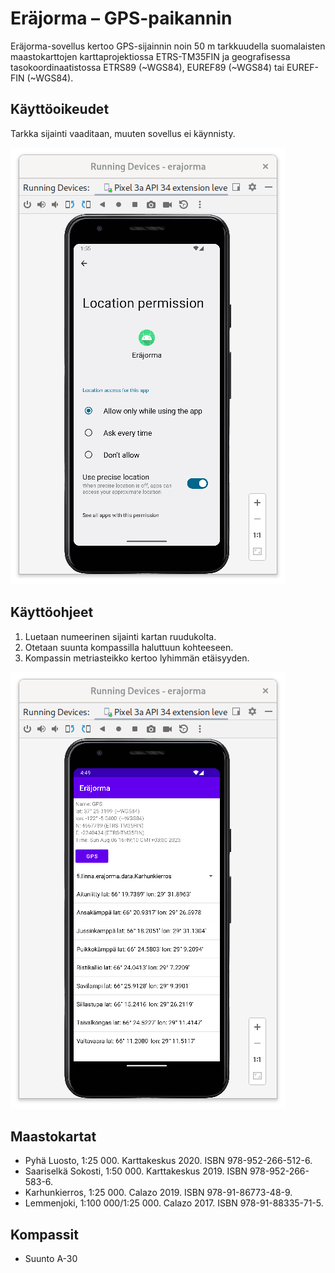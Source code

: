 # Eräjorma – GPS-paikannin

Eräjorma-sovellus kertoo GPS-sijainnin noin 50 m tarkkuudella suomalaisten maastokarttojen karttaprojektiossa ETRS-TM35FIN ja geografisessa tasokoordinaatistossa ETRS89 (~WGS84), EUREF89 (~WGS84) tai EUREF-FIN (~WGS84).

## Käyttöoikeudet

Tarkka sijainti vaaditaan, muuten sovellus ei käynnisty.

![alt Tarkka sijainti](images/Screenshot%20from%202023-08-06%2013-55-41.png)

## Käyttöohjeet

1. Luetaan numeerinen sijainti kartan ruudukolta.
2. Otetaan suunta kompassilla haluttuun kohteeseen.
3. Kompassin metriasteikko kertoo lyhimmän etäisyyden.

![alt Pääikkuna](images/Screenshot%20from%202023-08-06%2016-49-25.png)

## Maastokartat

- Pyhä Luosto, 1:25 000. Karttakeskus 2020. ISBN 978-952-266-512-6.
- Saariselkä Sokosti, 1:50 000. Karttakeskus 2019. ISBN 978-952-266-583-6.
- Karhunkierros, 1:25 000. Calazo 2019. ISBN 978-91-86773-48-9.
- Lemmenjoki, 1:100 000/1:25 000. Calazo 2017. ISBN 978-91-88335-71-5.

## Kompassit

- Suunto A-30
